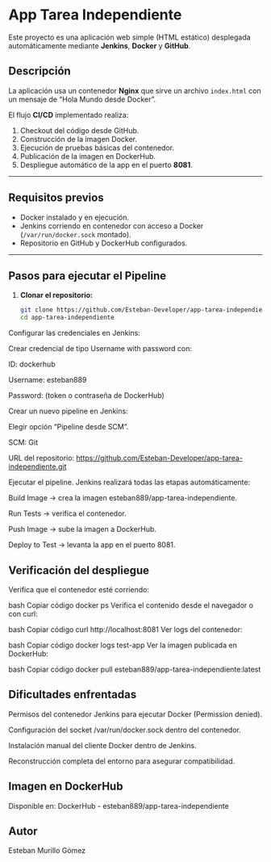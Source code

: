 # App Tarea Independiente

Este proyecto es una aplicación web simple (HTML estático) desplegada automáticamente mediante **Jenkins**, **Docker** y **GitHub**.

##  Descripción
La aplicación usa un contenedor **Nginx** que sirve un archivo `index.html` con un mensaje de “Hola Mundo desde Docker”.

El flujo **CI/CD** implementado realiza:
1. Checkout del código desde GitHub.
2. Construcción de la imagen Docker.
3. Ejecución de pruebas básicas del contenedor.
4. Publicación de la imagen en DockerHub.
5. Despliegue automático de la app en el puerto **8081**.

---

##  Requisitos previos
- Docker instalado y en ejecución.  
- Jenkins corriendo en contenedor con acceso a Docker (`/var/run/docker.sock` montado).  
- Repositorio en GitHub y DockerHub configurados.  

---

##  Pasos para ejecutar el Pipeline

1. **Clonar el repositorio:**
   ```bash
   git clone https://github.com/Esteban-Developer/app-tarea-independiente.git
   cd app-tarea-independiente
Configurar las credenciales en Jenkins:

Crear credencial de tipo Username with password con:

ID: dockerhub

Username: esteban889

Password: (token o contraseña de DockerHub)

Crear un nuevo pipeline en Jenkins:

Elegir opción “Pipeline desde SCM”.

SCM: Git

URL del repositorio:
https://github.com/Esteban-Developer/app-tarea-independiente.git

Ejecutar el pipeline.
Jenkins realizará todas las etapas automáticamente:

Build Image → crea la imagen esteban889/app-tarea-independiente.

Run Tests → verifica el contenedor.

Push Image → sube la imagen a DockerHub.

Deploy to Test → levanta la app en el puerto 8081.

## Verificación del despliegue
Verifica que el contenedor esté corriendo:

bash
Copiar código
docker ps
Verifica el contenido desde el navegador o con curl:

bash
Copiar código
curl http://localhost:8081
Ver logs del contenedor:

bash
Copiar código
docker logs test-app
Ver la imagen publicada en DockerHub:

bash
Copiar código
docker pull esteban889/app-tarea-independiente:latest
## Dificultades enfrentadas
Permisos del contenedor Jenkins para ejecutar Docker (Permission denied).

Configuración del socket /var/run/docker.sock dentro del contenedor.

Instalación manual del cliente Docker dentro de Jenkins.

Reconstrucción completa del entorno para asegurar compatibilidad.

## Imagen en DockerHub
Disponible en: DockerHub - esteban889/app-tarea-independiente

## Autor
Esteban Murillo Gómez
